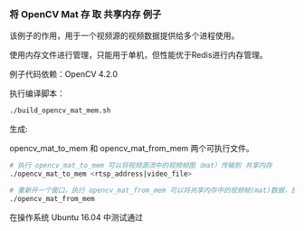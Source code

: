 ### 将 OpenCV Mat 存 取 共享内存 例子

该例子的作用，用于一个视频源的视频数据提供给多个进程使用。


使用内存文件进行管理，只能用于单机，但性能优于Redis进行内存管理。

例子代码依赖：OpenCV 4.2.0

执行编译脚本：

~~~bash
./build_opencv_mat_mem.sh
~~~

生成:

opencv_mat_to_mem 和 opencv_mat_from_mem 两个可执行文件。

~~~bash
# 执行 opencv_mat_to_mem 可以将视频源流中的视频帧图（mat）传输到 共享内存
./opencv_mat_to_mem <rtsp_address|video_file>
~~~

~~~bash
# 重新开一个窗口，执行 opencv_mat_from_mem 可以将共享内存中的视频帧(mat)数据，放入到新建的mat对象中，并转存到 I/O 磁盘上面
./opencv_mat_from_mem
~~~


在操作系统 Ubuntu 16.04 中测试通过
